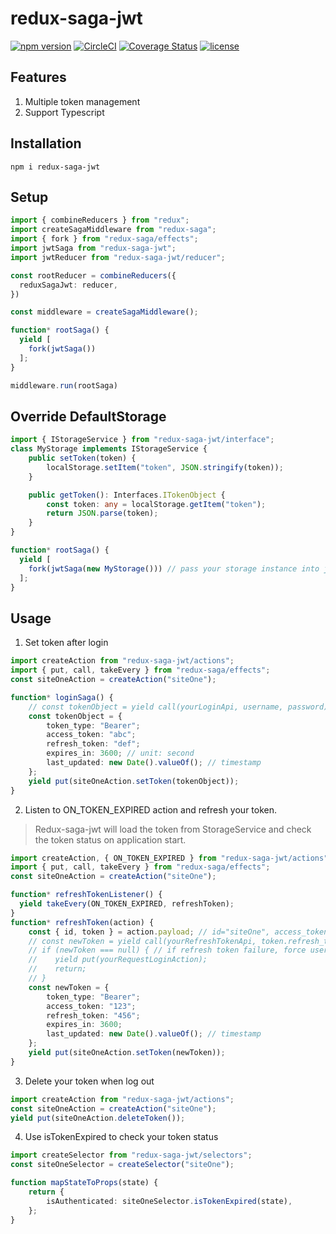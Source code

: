 # redux-saga-jwt
[![npm version](https://badge.fury.io/js/redux-saga-jwt.svg)](https://www.npmjs.com/package/redux-saga-jwt)
[![CircleCI](https://circleci.com/gh/kencckw/redux-saga-jwt.svg?style=shield)](https://circleci.com/gh/kencckw/redux-saga-jwt)
[![Coverage Status](https://coveralls.io/repos/github/kencckw/redux-saga-jwt/badge.svg?branch=)](https://coveralls.io/github/kencckw/redux-saga-jwt?branch=)
[![license](https://img.shields.io/github/license/kencckw/redux-saga-jwt.svg)](https://github.com/kencckw/redux-saga-jwt/blob/master/LICENSE.md)

## Features
1. Multiple token management
2. Support Typescript

## Installation
```npm i redux-saga-jwt```

## Setup
```typescript
import { combineReducers } from "redux";
import createSagaMiddleware from "redux-saga";
import { fork } from "redux-saga/effects";
import jwtSaga from "redux-saga-jwt";
import jwtReducer from "redux-saga-jwt/reducer";

const rootReducer = combineReducers({
  reduxSagaJwt: reducer,
})

const middleware = createSagaMiddleware();

function* rootSaga() {
  yield [
    fork(jwtSaga())
  ];
}

middleware.run(rootSaga)
```

## Override DefaultStorage
```typescript
import { IStorageService } from "redux-saga-jwt/interface"; 
class MyStorage implements IStorageService {
    public setToken(token) {
        localStorage.setItem("token", JSON.stringify(token));
    }

    public getToken(): Interfaces.ITokenObject {
        const token: any = localStorage.getItem("token");
        return JSON.parse(token);
    }
}

function* rootSaga() {
  yield [
    fork(jwtSaga(new MyStorage())) // pass your storage instance into jwtSaga
  ];
}
```

## Usage
1. Set token after login 
```typescript
import createAction from "redux-saga-jwt/actions";
import { put, call, takeEvery } from "redux-saga/effects";
const siteOneAction = createAction("siteOne");

function* loginSaga() {
    // const tokenObject = yield call(yourLoginApi, username, password)
    const tokenObject = {
        token_type: "Bearer";
        access_token: "abc";
        refresh_token: "def";
        expires_in: 3600; // unit: second
        last_updated: new Date().valueOf(); // timestamp
    };
    yield put(siteOneAction.setToken(tokenObject));
}
```
2. Listen to ON_TOKEN_EXPIRED action and refresh your token.  
> Redux-saga-jwt will load the token from StorageService and check the token status on application start.
```typescript
import createAction, { ON_TOKEN_EXPIRED } from "redux-saga-jwt/actions";
import { put, call, takeEvery } from "redux-saga/effects";
const siteOneAction = createAction("siteOne");

function* refreshTokenListener() {
  yield takeEvery(ON_TOKEN_EXPIRED, refreshToken);
}
function* refreshToken(action) {
    const { id, token } = action.payload; // id="siteOne", access_token="abc", refresh_token="def"
    // const newToken = yield call(yourRefreshTokenApi, token.refresh_token)
    // if (newToken === null) { // if refresh token failure, force user to login again.
    //    yield put(yourRequestLoginAction);
    //    return;
    // }
    const newToken = {
        token_type: "Bearer";
        access_token: "123";
        refresh_token: "456";
        expires_in: 3600;
        last_updated: new Date().valueOf(); // timestamp
    };
    yield put(siteOneAction.setToken(newToken));
}
```
3. Delete your token when log out
```typescript
import createAction from "redux-saga-jwt/actions";
const siteOneAction = createAction("siteOne");
yield put(siteOneAction.deleteToken());
```
4. Use isTokenExpired to check your token status
```typescript
import createSelector from "redux-saga-jwt/selectors";
const siteOneSelector = createSelector("siteOne");

function mapStateToProps(state) {
    return {
        isAuthenticated: siteOneSelector.isTokenExpired(state),
    };
}
```
